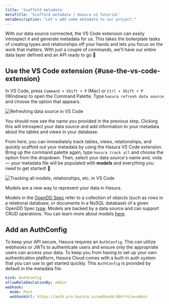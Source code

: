 ```yaml
---
title: 'Scaffold metadata'
metaTitle: 'Scaffold metadata | Hasura v3 Tutorial'
metaDescription: "Let's add some metadata to our project."
---
```


With our data source connected, the VS Code extension can easily introspect it and generate metadata for us. This takes
the boilerplate tasks of creating types and relationships off your hands and lets you focus on the work that matters.
With just a couple of commands, we'll have our entire data layer defined and an API ready to go 🚀

## Use the VS Code extension {#use-the-vs-code-extension}

In VS Code, press `Command + Shift + P` (Mac) or `Ctrl + Shift + P` (Windows) to open the Command Palette. Type
`hasura refresh data source` and choose the option that appears.

![Refreshing data source in VS Code](https://graphql-engine-cdn.hasura.io/learn-hasura/assets/backend-stack/v3/0.0.1_vs-code-refresh-data-source.png)

You should now see the name you provided in the previous step. Clicking this will introspect your data source and add
information to your metadata about the tables and views in your database.

From here, you can immediately track tables, views, relationships, and quickly scaffold out your metadata by using the
Hasura VS Code extension. Bring up the command palette again, type `hasura track all` and choose the option from the
dropdown. Then, select your data source's name and, viola — your metadata file will be populated with **models** and
everything you need to get started! 🎉

![Tracking all models, relationships, etc. in VS Code](https://graphql-engine-cdn.hasura.io/learn-hasura/assets/backend-stack/v3/0.0.1_vs-code-track-everything.png)

Models are a new way to represent your data in Hasura.

Models in the [OpenDD Spec](https://hasura.io/docs/3.0/data-domain-modeling/overview/) refer to a collection of objects
(such as rows in a relational database, or documents in a NoSQL database) of a given OpenDD Spec
[type](https://hasura.io/docs/3.0/data-domain-modeling/types/). Models are backed by a data source and can support CRUD
operations. You can learn more about models [here](https://hasura.io/docs/3.0/data-domain-modeling/models/).

## Add an AuthConfig

To keep your API secure, Hasura requires an `AuthConfig`. This can utilize webhooks or JWTs to authenticate users and
ensure only the appropriate users can access your data. To keep you from having to set up your own authentication
platform, Hasura Cloud comes with a built-in auth system that you can use to get started quickly. This `AuthConfig` is
provided by default in the metadata file.

```yaml
kind: AuthConfig
allowRoleEmulationBy: admin
webhook:
  mode: Post
  webhookUrl: https://auth.pro.hasura.io/webhook/ddn?role=admin
```
